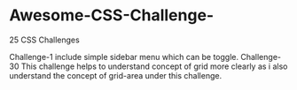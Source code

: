 # Awesome-CSS-Challenge-
25 CSS Challenges

Challenge-1 include simple sidebar menu which can be toggle.
Challenge-30 This challenge helps to understand concept of grid more clearly as i also understand the concept of grid-area under this challenge.
